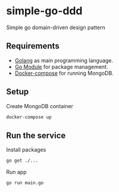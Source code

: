 # simple-go-ddd
Simple go domain-driven design pattern

## Requirements

- [Golang](https://golang.org/) as main programming language.
- [Go Module](https://go.dev/blog/using-go-modules) for package management.
- [Docker-compose](https://docs.docker.com/compose/) for running MongoDB.

## Setup

Create MongoDB container

```bash
docker-compose up
```

## Run the service

Install packages

```bash
go get ./...
```

Run app

```bash
go run main.go
```
